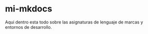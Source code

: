 # mi-mkdocs
Aqui dentro esta todo sobre las asignaturas de lenguaje de marcas y entornos de desarrollo.
